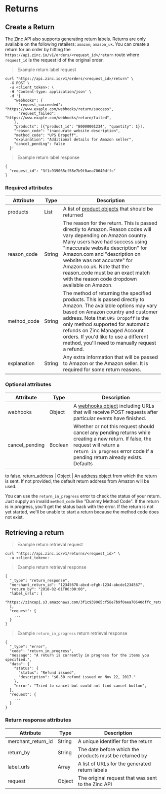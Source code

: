 # Returns

## Create a Return

The Zinc API also supports generating return labels. Returns are only available
on the following retailers: `amazon`, `amazon_uk`. You can create a return for
an order by hitting the `https://api.zinc.io/v1/orders/<request_id>/return`
route where `request_id` is the request id of the original order.

> Example return label request

```shell
curl "https://api.zinc.io/v1/orders/<request_id>/return" \
  -X POST \
  -u <client_token>: \
  -H 'Content-type: application/json' \
  -d '{
    "webhooks": {
      "request_succeeded": "https://www.exaple.com/webhooks/return/success",
      "request_failed": "https://www.exaple.com/webhooks/return/failed",
    },
    "products": [{"product_id": "B0000001234", "quantity": 1}],
    "reason_code": "inaccurate website description",
    "method_code": "UPS Dropoff",
    "explanation": "Additional details for Amazon seller",
    "cancel_pending": false
  }'
```

> Example return label response

```shell
{
  "request_id": "3f1c939065cf58e7b9f0aea70640dffc"
}
```

### Required attributes

Attribute | Type | Description
--------- | ---- | -----------
products | List | A list of [product objects](#product-object) that should be returned
reason_code | String | The reason for the return. This is passed directly to Amazon. Reason codes will vary depending on Amazon country. Many users have had success using "inaccurate website description" for Amazon.com and "description on website was not accurate" for Amazon.co.uk. Note that the reason_code must be an exact match with the reason code dropdown available on Amazon.
method_code | String | The method of returning the specified products. This is passed directly to Amazon. The available options may vary based on Amazon country and customer address. Note that `UPS Dropoff` is the only method supported for automatic refunds on Zinc Managed Account orders. If you'd like to use a different method, you'll need to manually request a refund.
explanation | String | Any extra information that will be passed to Amazon or the Amazon seller. It is required for some return reasons.

### Optional attributes

Attribute | Type | Description
--------- | ---- | -----------
webhooks | Object | A [webhooks object](#webhooks-object) including URLs that will receive POST requests after particular events have finished.
cancel_pending | Boolean | Whether or not this request should cancel any pending returns while creating a new return. If false, the request will return a `return_in_progress` error code if a pending return already exists. Defaults
to false.
return_address | Object | An [address object](#address-object) from which the return is sent. If not provided, the default return address from Amazon will be used.

You can use the `return_in_progress` error to check the status of your return.
Just supply an invalid `method_code` like "Dummy Method Code". If the return is
in progress, you'll get the status back with the error. If the return
is not yet started, we'll be unable to start a return because the method code
does not exist.

## Retrieving a return

> Example return retrieval request

```shell
curl "https://api.zinc.io/v1/returns/<request_id>" \
  -u <client_token>:
```

> Example return retrieval response

```shell
{
  "_type": "return_response",
  "merchant_return_id": "12345678-abcd-efgh-1234-abcde1234567",
  "return_by": "2018-02-01T00:00:00",
  "label_urls": [
    "https://zincapi.s3.amazonaws.com/3f1c939065cf58e7b9f0aea70640dffc_return_label.pdf"
  ],
  "request": {
    ...
  }
}
```

> Example `return_in_progress` return retrieval response

```shell
{
  "_type": "error",
  "code": "return_in_progress",
  "message": "A return is currently in progress for the items you specified.",
  "data": {
    "status": {
      "status": "Refund issued",
      "description": "$6.30 refund issued on Nov 22, 2017."
    },
    "error": "Tried to cancel but could not find cancel button",
  },
  "request": {
    ...
  }
}
```

### Return response attributes

Attribute | Type | Description
--------- | ---- | -----------
merchant_return_id | String | A unique identifier for the return
return_by | String | The date before which the products must be returned by
label_urls | Array | A list of URLs for the generated return labels
request | Object | The original request that was sent to the Zinc API
